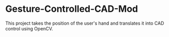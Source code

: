# Gesture-Controlled-CAD-Mod
This project takes the position of the user's hand and translates it into CAD control using OpenCV.
